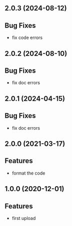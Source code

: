 ## 2.0.3 (2024-08-12)

## Bug Fixes

- fix code errors

## 2.0.2 (2024-08-10)

## Bug Fixes

- fix doc errors

## 2.0.1 (2024-04-15)

## Bug Fixes

- fix doc errors

## 2.0.0 (2021-03-17)

## Features

- format the code

## 1.0.0 (2020-12-01)

## Features

- first upload